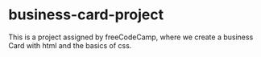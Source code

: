 # business-card-project
This is a project assigned by freeCodeCamp, where we create a business Card with html and the basics of css.
